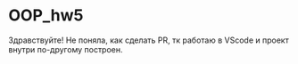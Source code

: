 # OOP_hw5
Здравствуйте! Не поняла, как сделать PR, тк работаю в VScode и проект внутри по-другому построен.
